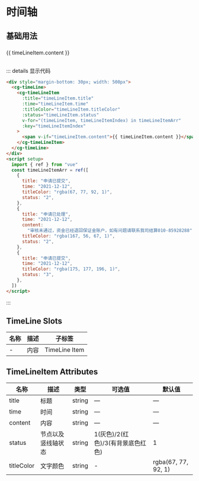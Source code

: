 # 时间轴

###

## 基础用法

###

<script setup>
    import {ref} from 'vue'
    const timeLineItemArr = ref([
        {
            title: '申请已提交',
            time: '2021-12-12',
            titleColor: 'rgba(67, 77, 92, 1)',
            status: '2'
        },
        {
            title: '申请已处理',
            time: '2021-12-12',
            content: '审核未通过，资金已经退回保证金账户，如有问题请联系我司结算010-85928288',
            titleColor: 'rgba(167, 56, 67, 1)',
            status: '2'
        },
        {
            title: '申请已提交',
            time: '2021-12-12',
            titleColor: 'rgba(175, 177, 196, 1)',
            status: '3'
        }
    ])
</script>
<div style="margin-bottom: 30px; width: 500px">
    <cg-timeLine>
      <cg-timeLineItem
        :title="timeLineItem.title"
        :time="timeLineItem.time"
        :titleColor="timeLineItem.titleColor"
        :status="timeLineItem.status"
        v-for="(timeLineItem, timeLineItemIndex) in timeLineItemArr"
        :key="timeLineItemIndex"
      >
        <span v-if="timeLineItem.content">{{ timeLineItem.content }}</span>
      </cg-timeLineItem>
    </cg-timeLine>
</div>

::: details 显示代码

```html
<div style="margin-bottom: 30px; width: 500px">
  <cg-timeLine>
    <cg-timeLineItem
      :title="timeLineItem.title"
      :time="timeLineItem.time"
      :titleColor="timeLineItem.titleColor"
      :status="timeLineItem.status"
      v-for="(timeLineItem, timeLineItemIndex) in timeLineItemArr"
      :key="timeLineItemIndex"
    >
      <span v-if="timeLineItem.content">{{ timeLineItem.content }}</span>
    </cg-timeLineItem>
  </cg-timeLine>
</div>
<script setup>
  import { ref } from "vue"
  const timeLineItemArr = ref([
    {
      title: "申请已提交",
      time: "2021-12-12",
      titleColor: "rgba(67, 77, 92, 1)",
      status: "2",
    },
    {
      title: "申请已处理",
      time: "2021-12-12",
      content:
        "审核未通过，资金已经退回保证金账户，如有问题请联系我司结算010-85928288",
      titleColor: "rgba(167, 56, 67, 1)",
      status: "2",
    },
    {
      title: "申请已提交",
      time: "2021-12-12",
      titleColor: "rgba(175, 177, 196, 1)",
      status: "3",
    },
  ])
</script>
```

:::

## TimeLine Slots

| 名称 | 描述 | 子标签        |
| ---- | ---- | ------------- |
| -    | 内容 | TimeLine Item |

## TimeLineItem Attributes

| 名称       | 描述               | 类型   | 可选值                            | 默认值              |
| ---------- | ------------------ | ------ | --------------------------------- | ------------------- |
| title      | 标题               | string | —                                 | —                   |
| time       | 时间               | string | —                                 | —                   |
| content    | 内容               | string | —                                 | —                   |
| status     | 节点以及竖线轴状态 | string | 1(灰色)/2(红色)/3(有背景底色红色) | 1                   |
| titleColor | 文字颜色           | string | -                                 | rgba(67, 77, 92, 1) |
